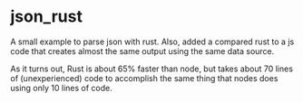 # json_rust
A small example to parse json with rust. Also, added a compared rust to a js code that creates almost the same output using the same data source.

As it turns out, Rust is about 65% faster than node, but takes about 70 lines of (unexperienced) code to accomplish the same thing that nodes does using only 10 lines of code.



